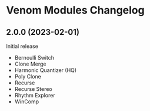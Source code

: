 # Venom Modules Changelog

## 2.0.0 (2023-02-01)
Initial release
- Bernoulli Switch
- Clone Merge
- Harmonic Quantizer (HQ)
- Poly Clone
- Recurse
- Recurse Stereo
- Rhythm Explorer
- WinComp
